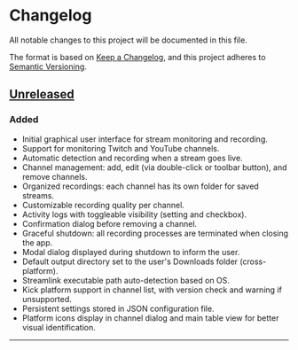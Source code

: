 # Changelog

All notable changes to this project will be documented in this file.

The format is based on [Keep a Changelog](https://keepachangelog.com/en/1.0.0/),
and this project adheres to [Semantic Versioning](https://semver.org/spec/v2.0.0.html).

## [Unreleased]

### Added
- Initial graphical user interface for stream monitoring and recording.
- Support for monitoring Twitch and YouTube channels.
- Automatic detection and recording when a stream goes live.
- Channel management: add, edit (via double-click or toolbar button), and remove channels.
- Organized recordings: each channel has its own folder for saved streams.
- Customizable recording quality per channel.
- Activity logs with toggleable visibility (setting and checkbox).
- Confirmation dialog before removing a channel.
- Graceful shutdown: all recording processes are terminated when closing the app.
- Modal dialog displayed during shutdown to inform the user.
- Default output directory set to the user's Downloads folder (cross-platform).
- Streamlink executable path auto-detection based on OS.
- Kick platform support in channel list, with version check and warning if unsupported.
- Persistent settings stored in JSON configuration file.
- Platform icons display in channel dialog and main table view for better visual identification.

---

[Unreleased]: # (To be filled after first release)
